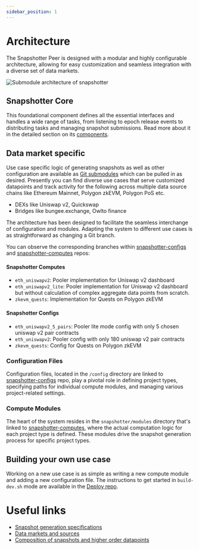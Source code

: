```yaml
---
sidebar_position: 1
---
```


# Architecture
The Snapshotter Peer is designed with a modular and highly configurable architecture, allowing for easy customization and seamless integration with a diverse set of data markets.

![Submodule architecture of snapshotter](/images/submodule_architecture.png)


## Snapshotter Core

This foundational component defines all the essential interfaces and handles a wide range of tasks, from listening to epoch release events to distributing tasks and managing snapshot submissions. Read more about it in the detailed section on its [components](/docs/protocol/specifications/snapshotter/components).


## Data market specific

Use case specific logic of generating snapshots as well as other configuration are available as [Git submodules](https://git-scm.com/book/en/v2/Git-Tools-Submodules) which can be pulled in as desired. Presently you can find diverse use cases that serve customized datapoints and track activity for the following across multiple data source chains like Ethereum Mainnet, Polygon zkEVM, Polygon PoS etc.

* DEXs like Uniswap v2, Quickswap
* Bridges like bungee.exchange, Owlto finance

The architecture has been designed to facilitate the seamless interchange of configuration and modules. Adapting the system to different use cases is as straightforward as changing a Git branch.

You can observe the corresponding branches within [snapshotter-configs](https://github.com/PowerLoom/snapshotter-configs/) and [snapshotter-computes](https://github.com/PowerLoom/snapshotter-computes/) repos:

#### Snapshotter Computes
* `eth_uniswapv2`: Pooler implementation for Uniswap v2 dashboard
* `eth_uniswapv2_lite`: Pooler implementation for Uniswap v2 dashboard but without calculation of complex aggregate data points from scratch.
* `zkevm_quests`: Implementation for Quests on Polygon zkEVM

#### Snapshotter Configs
* `eth_uniswapv2_5_pairs`: Pooler lite mode config with only 5 chosen uniswap v2 pair contracts
* `eth_uniswapv2`: Pooler config with only 180 uniswap v2 pair contracts
* `zkevm_quests`: Config for Quests on Polygon zkEVM

### Configuration Files

Configuration files, located in the `/config` directory are linked to [snapshotter-configs](https://github.com/PowerLoom/snapshotter-configs/) repo, play a pivotal role in defining project types, specifying paths for individual compute modules, and managing various project-related settings.


### Compute Modules

The heart of the system resides in the `snapshotter/modules` directory that's linked to [snapshotter-computes](https://github.com/PowerLoom/snapshotter-computes/), where the actual computation logic for each project type is defined. These modules drive the snapshot generation process for specific project types.

## Building your own use case
Working on a new use case is as simple as writing a new compute module and adding a new configuration file. The instructions to get started in `build-dev.sh` mode are available in the [Deploy repo](https://github.com/PowerLoom/deploy/tree/eth_india).

# Useful links

* [Snapshot generation specifications](/docs/protocol/specifications/snapshotter/snapshot-build)
* [Data markets and sources](/docs/protocol/data-sources)
* [Composition of snapshots and higher order datapoints](/docs/protocol/data-composition)